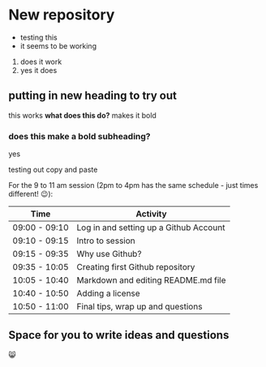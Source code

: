 # New repository 

* testing this
* it seems to be working

1. does it work
2. yes it does 

## putting in new heading to try out

this works 
**what does this do?**
makes it bold

### **does this make a bold subheading?**

yes

testing out copy and paste

For the 9 to 11 am session (2pm to 4pm has the same schedule - just times different! :wink:): 
 
| Time | Activity |
| ---- | -------- |
| 09:00 - 09:10 | Log in and setting up a Github Account    |
| 09:10 - 09:15 | Intro to session |
| 09:15 - 09:35 | Why use Github? |
| 09:35 - 10:05 | Creating first Github repository |
| 10:05 - 10:40 | Markdown and editing README.md file |
| 10:40 - 10:50 | Adding a license |
| 10:50 - 11:00 | Final tips, wrap up and questions |

## Space for you to write ideas and questions

😸

